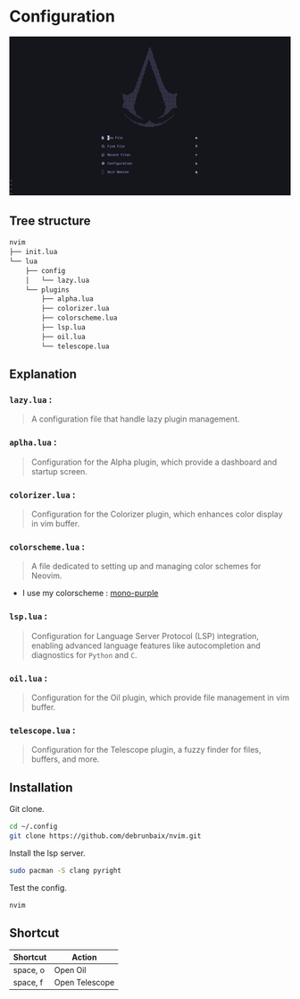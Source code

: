 # Configuration

![nvim-dashboard](assets/alpha_nvim.png)

## Tree structure

```bash tree
nvim
├── init.lua
└── lua
    ├── config
    │   └── lazy.lua
    └── plugins
        ├── alpha.lua
        ├── colorizer.lua
        ├── colorscheme.lua
        ├── lsp.lua
        ├── oil.lua
        └── telescope.lua
```

## Explanation

### `lazy.lua` :

> A configuration file that handle lazy plugin management.

### `aplha.lua` :

> Configuration for the Alpha plugin, which provide a dashboard and startup screen.

### `colorizer.lua` :

> Configuration for the Colorizer plugin, which enhances color display in vim buffer.

### `colorscheme.lua` :

> A file dedicated to setting up and managing color schemes for Neovim.

- I use my colorscheme : [mono-purple](https://github.com/debrunbaix/mono-purple.nvim)

### `lsp.lua` :

> Configuration for Language Server Protocol (LSP) integration, enabling advanced language features like autocompletion and diagnostics for `Python` and `C`.

### `oil.lua` :

> Configuration for the Oil plugin, which provide file management in vim buffer.

### `telescope.lua` :

> Configuration for the Telescope plugin, a fuzzy finder for files, buffers, and more.

## Installation

Git clone.

```bash
cd ~/.config
git clone https://github.com/debrunbaix/nvim.git
```

Install the lsp server.

```bash
sudo pacman -S clang pyright
```

Test the config.

```bash
nvim
```

## Shortcut

| Shortcut | Action         |
| -------- | -------------- |
| space, o | Open Oil       |
| space, f | Open Telescope |

